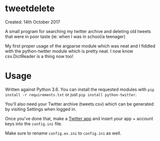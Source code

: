 # tweetdelete

Created: 14th October 2017

A small program for searching my twitter archive and deleting old tweets that were in poor taste (ie: when I was in school/a teenager)

My first proper usage of the argparse module which was neat and I fiddled with the python-twitter module which is pretty neat. I now know csv.DictReader is a thing now too!

# Usage

Written against Python 3.6. You can install the requested modules with `pip install -r requirements.txt` or just `pip install python-twitter`.

You'll also need your Twitter archive (tweets.csv) which can be generated by visiting Settings when logged in.

Once you've done that, make a [Twitter app](https://apps.twitter.com) and insert your app + account keys into the `config.ini` file.

Make sure to rename `config.ex.ini` to `config.ini` as well.
